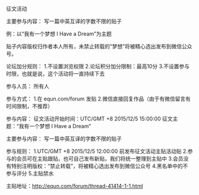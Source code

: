 征文活动

主要参与内容：
写一篇中英互译的字数不限的贴子

例：以“我有一个梦想 I Have a Dream”为主题

贴子内容版权归作者本人所有，未禁止转载的“梦想”将被精心选出发布到微信公众号。

论坛加分规则：
1.不设置浏览权限
2.论坛积分加分限制：最高10分
3.不设置参与时限，也就是说，这个活动将一直持续下去

参与人员：
所有人

参与方式：
1.在 equn.com/forum 发贴
2.微信直接回复作品（由于有微信留言有时间限制，不推荐）

参与内容：
征文活动开始时间：UTC/GMT +8 2015/12/5 15:00:00
征文主题：“我有一个梦想 I Have a Dream”

主要参与内容：
写一篇中英互译的字数不限的贴子

参与规则：
1.UTC/GMT +8 2015/12/5 12:00:00 前发布征文活动主贴活动贴
2.参与的会员可在主贴跟贴，也可自己发布新贴，我们将统一整理到主贴中
3.会员没有特别注明版权：“禁止转载”，将被精心选出发布到微信公众号
4.黑名单中的不参与评分
5.主贴禁水

主贴地址：http://equn.com/forum/thread-41414-1-1.html